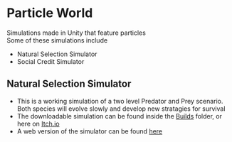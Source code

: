 Particle World
====================

Simulations made in Unity that feature particles<br>
Some of these simulations include
- Natural Selection Simulator
- Social Credit Simulator

## Natural Selection Simulator
- This is a working simulation of a two level Predator and Prey scenario. Both species will evolve slowly and develop new stratagies for survival
- The downloadable simulation can be found inside the [Builds](https://github.com/Crabo-7498/Particle-Simulations/tree/main/Natural%20Selection%20Simulator/Builds) folder, or here on [Itch.io](https://crabo-7498.itch.io/natural-selection-simulator)
- A web version of the simulator can be found [here](https://crabo-7498.itch.io/natural-selection-web)
